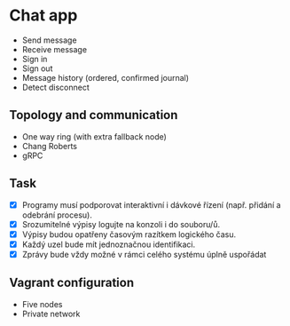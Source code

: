 # Chat app
* Send message
* Receive message
* Sign in
* Sign out
* Message history (ordered, confirmed journal)
* Detect disconnect

## Topology and communication
* One way ring (with extra fallback node)
* Chang Roberts
* gRPC

## Task
* [x] Programy musí podporovat interaktivní i dávkové řízení (např. přidání a odebrání procesu).
* [x] Srozumitelné výpisy logujte na konzoli i do souboru/ů.
* [x] Výpisy budou opatřeny časovým razítkem logického času.
* [x] Každý uzel bude mít jednoznačnou identifikaci.
* [x] Zprávy bude vždy možné v rámci celého systému úplně uspořádat

## Vagrant configuration
* Five nodes
* Private network